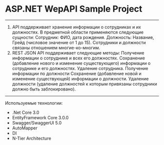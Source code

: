 # ASP.NET WepAPI Sample Project
----------------------
1. API поддерживает хранение информации о сотрудниках и их должностях.
В предметной области применяются следующие сущности:
Сотрудник: ФИО, дата рождения.
Должность: Название, Грейд (числовое значение от 1 до 15).
Сотрудники и должности связаны отношением многие-ко-многим.
2. REST JSON API поддерживает следующие методы:
Получение информации о сотруднике и всех его должностях.
Сохранение (добавление нового и изменение существующего) информации о сотруднике и его должностях.
Удаление сотрудника.
Получение информации по должности
Сохранение (добавление новой и изменение существующей) информации о должности.
Удаление должности (удаление должностей к которым привязаны сотрудники должно быть заблокировано).
----------------------
Используемые технологии: 
- .Net Core	3.0
- EntityFramework Core 3.0.0
- Swagger/SwaggerUI 5.0
- AutoMapper
- DI
- N-Tier Architecture

